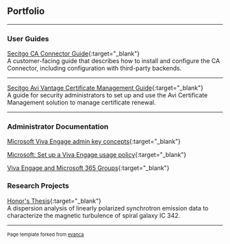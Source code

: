 ## Portfolio

---

### User Guides 

[Secitgo CA Connector Guide](https://docs.sectigo.com/scm/scm-administrator/sectigo-ca-connector.html){:target="_blank"}
<br>A customer-facing guide that describes how to install and configure the CA Connector, including configuration with third-party backends.

---
[Secitgo Avi Vantage Certificate Management Guide](https://docs.sectigo.com/scm/avi-vantage-certificate-management/sectigo-avi-vantage-certificate-management.html){:target="_blank"}
<br>A guide for security administrators to set up and use the Avi Certificate Management solution to manage certificate renewal.

---

### Administrator Documentation

[Microsoft Viva Engage admin key concepts](https://learn.microsoft.com/en-us/viva/engage/admin-key-concepts){:target="_blank"}
<br>

[Microsoft: Set up a Viva Engage usage policy](https://learn.microsoft.com/en-us/viva/engage/set-up-usage-policy){:target="_blank"}
<br>

[Viva Engage and Microsoft 365 Groups](https://learn.microsoft.com/en-us/viva/engage/engage-microsoft-365-groups){:target="_blank"}
<br>


### Research Projects 

[Honor's Thesis](pdf/Danielle_Whitfield_Thesis.pdf){:target="_blank"}
<br> A dispersion analysis of linearly polarized synchrotron emission data to characterize the magnetic turbulence of spiral galaxy IC 342.




---
<p style="font-size:11px">Page template forked from <a href="https://github.com/evanca/quick-portfolio">evanca</a></p>
<!-- Remove above link if you don't want to attibute -->
